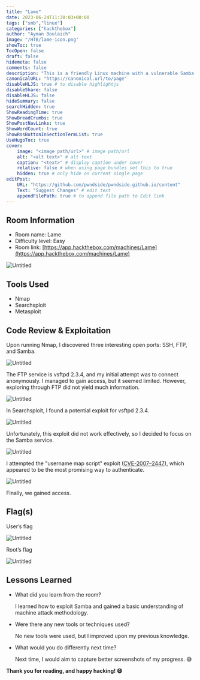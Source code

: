 ```yaml
---
title: "Lame"
date: 2023-06-24T11:30:03+00:00
tags: ["smb","linux"]
categories: ["hackthebox"]
author: "Ayman Boulaich"
image: "/HTB/lame-icon.png"
showToc: true
TocOpen: false
draft: false
hidemeta: false
comments: false
description: "This is a friendly Linux machine with a vulnerable Samba service that can be exploited."
canonicalURL: "https://canonical.url/to/page"
disableHLJS: true # to disable highlightjs
disableShare: false
disableHLJS: false
hideSummary: false
searchHidden: true
ShowReadingTime: true
ShowBreadCrumbs: true
ShowPostNavLinks: true
ShowWordCount: true
ShowRssButtonInSectionTermList: true
UseHugoToc: true
cover:
    image: "<image path/url>" # image path/url
    alt: "<alt text>" # alt text
    caption: "<text>" # display caption under cover
    relative: false # when using page bundles set this to true
    hidden: true # only hide on current single page
editPost:
    URL: "https://github.com/pwndside/pwndside.github.io/content"
    Text: "Suggest Changes" # edit text
    appendFilePath: true # to append file path to Edit link
--- 
```


## Room Information

- Room name: Lame
- Difficulty level: Easy
- Room link: [https://app.hackthebox.com/machines/Lame](https://app.hackthebox.com/machines/Lame)

![Untitled](/HTB/lame-icon.png)

## Tools Used

- Nmap
- Searchsploit
- Metasploit

## Code Review & Exploitation

Upon running Nmap, I discovered three interesting open ports: SSH, FTP, and Samba.

![Untitled](/HTB/lame-1.png)

The FTP service is vsftpd 2.3.4, and my initial attempt was to connect anonymously. I managed to gain access, but it seemed limited. However, exploring through FTP did not yield much information.

![Untitled](/HTB/lame-2.png)

In Searchsploit, I found a potential exploit for vsftpd 2.3.4.

![Untitled](/HTB/lame-3.png)

Unfortunately, this exploit did not work effectively, so I decided to focus on the Samba service.

![Untitled](/HTB/lame-4.png)

I attempted the "username map script" exploit ([CVE-2007–2447](http://cvedetails.com/cve/cve-2007-2447)), which appeared to be the most promising way to authenticate.

![Untitled](/HTB/lame-5.png)

Finally, we gained access.

## Flag(s)

User’s flag

![Untitled](/HTB/lame-6.png)

Root’s flag

![Untitled](/HTB/lame-7.png)

## Lessons Learned

- What did you learn from the room?
    
    I learned how to exploit Samba and gained a basic understanding of machine attack methodology.
    
- Were there any new tools or techniques used?
    
    No new tools were used, but I improved upon my previous knowledge.
    
- What would you do differently next time?
    
    Next time, I would aim to capture better screenshots of my progress. 😅

**Thank you for reading, and happy hacking! 😄**